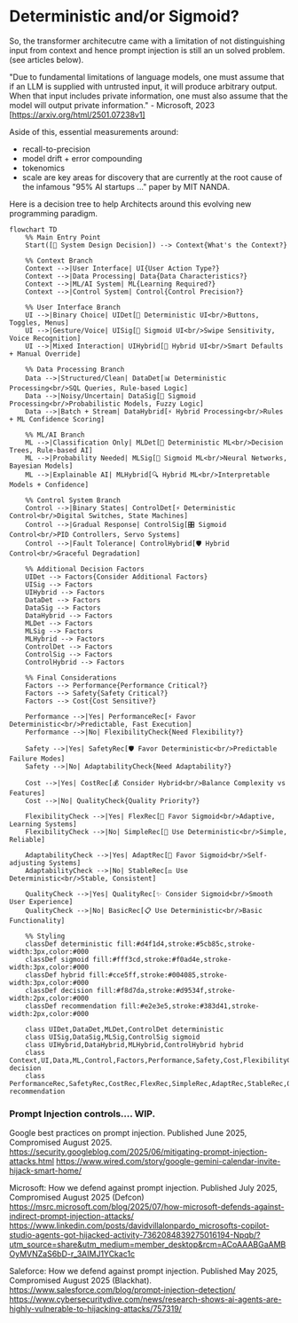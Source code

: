 # Deterministic and/or Sigmoid?

So, the transformer architecutre came with a limitation of not distinguishing input from context and hence prompt injection is still an un solved problem. (see articles below).

"Due to fundamental limitations of language models, one must assume that if an LLM is supplied with untrusted input, it will produce arbitrary output. When that input includes private information, one must also assume that the model will output private information." - Microsoft, 2023
[https://arxiv.org/html/2501.07238v1]

Aside of this, essential measurements around:
* recall-to-precision
* model drift + error compounding
* tokenomics
* scale
are key areas for discovery that are currently at the root cause of the infamous "95% AI startups ..." paper by MIT NANDA.

Here is a decision tree to help Architects around this evolving new programming paradigm.


```mermaid
flowchart TD
    %% Main Entry Point
    Start([🎯 System Design Decision]) --> Context{What's the Context?}

    %% Context Branch
    Context -->|User Interface| UI{User Action Type?}
    Context -->|Data Processing| Data{Data Characteristics?}
    Context -->|ML/AI System| ML{Learning Required?}
    Context -->|Control System| Control{Control Precision?}

    %% User Interface Branch
    UI -->|Binary Choice| UIDet[🔘 Deterministic UI<br/>Buttons, Toggles, Menus]
    UI -->|Gesture/Voice| UISig[📱 Sigmoid UI<br/>Swipe Sensitivity, Voice Recognition]
    UI -->|Mixed Interaction| UIHybrid[🔄 Hybrid UI<br/>Smart Defaults + Manual Override]

    %% Data Processing Branch
    Data -->|Structured/Clean| DataDet[📊 Deterministic Processing<br/>SQL Queries, Rule-based Logic]
    Data -->|Noisy/Uncertain| DataSig[🌊 Sigmoid Processing<br/>Probabilistic Models, Fuzzy Logic]
    Data -->|Batch + Stream| DataHybrid[⚡ Hybrid Processing<br/>Rules + ML Confidence Scoring]

    %% ML/AI Branch
    ML -->|Classification Only| MLDet[🎯 Deterministic ML<br/>Decision Trees, Rule-based AI]
    ML -->|Probability Needed| MLSig[🧠 Sigmoid ML<br/>Neural Networks, Bayesian Models]
    ML -->|Explainable AI| MLHybrid[🔍 Hybrid ML<br/>Interpretable Models + Confidence]

    %% Control System Branch
    Control -->|Binary States| ControlDet[⚡ Deterministic Control<br/>Digital Switches, State Machines]
    Control -->|Gradual Response| ControlSig[🎛️ Sigmoid Control<br/>PID Controllers, Servo Systems]
    Control -->|Fault Tolerance| ControlHybrid[🛡️ Hybrid Control<br/>Graceful Degradation]

    %% Additional Decision Factors
    UIDet --> Factors{Consider Additional Factors}
    UISig --> Factors
    UIHybrid --> Factors
    DataDet --> Factors
    DataSig --> Factors
    DataHybrid --> Factors
    MLDet --> Factors
    MLSig --> Factors
    MLHybrid --> Factors
    ControlDet --> Factors
    ControlSig --> Factors
    ControlHybrid --> Factors

    %% Final Considerations
    Factors --> Performance{Performance Critical?}
    Factors --> Safety{Safety Critical?}
    Factors --> Cost{Cost Sensitive?}

    Performance -->|Yes| PerformanceRec[⚡ Favor Deterministic<br/>Predictable, Fast Execution]
    Performance -->|No| FlexibilityCheck{Need Flexibility?}

    Safety -->|Yes| SafetyRec[🛡️ Favor Deterministic<br/>Predictable Failure Modes]
    Safety -->|No| AdaptabilityCheck{Need Adaptability?}

    Cost -->|Yes| CostRec[💰 Consider Hybrid<br/>Balance Complexity vs Features]
    Cost -->|No| QualityCheck{Quality Priority?}

    FlexibilityCheck -->|Yes| FlexRec[🔄 Favor Sigmoid<br/>Adaptive, Learning Systems]
    FlexibilityCheck -->|No| SimpleRec[🎯 Use Deterministic<br/>Simple, Reliable]

    AdaptabilityCheck -->|Yes| AdaptRec[🧠 Favor Sigmoid<br/>Self-adjusting Systems]
    AdaptabilityCheck -->|No| StableRec[⚖️ Use Deterministic<br/>Stable, Consistent]

    QualityCheck -->|Yes| QualityRec[✨ Consider Sigmoid<br/>Smooth User Experience]
    QualityCheck -->|No| BasicRec[📋 Use Deterministic<br/>Basic Functionality]

    %% Styling
    classDef deterministic fill:#d4f1d4,stroke:#5cb85c,stroke-width:3px,color:#000
    classDef sigmoid fill:#fff3cd,stroke:#f0ad4e,stroke-width:3px,color:#000
    classDef hybrid fill:#cce5ff,stroke:#004085,stroke-width:3px,color:#000
    classDef decision fill:#f8d7da,stroke:#d9534f,stroke-width:2px,color:#000
    classDef recommendation fill:#e2e3e5,stroke:#383d41,stroke-width:2px,color:#000

    class UIDet,DataDet,MLDet,ControlDet deterministic
    class UISig,DataSig,MLSig,ControlSig sigmoid
    class UIHybrid,DataHybrid,MLHybrid,ControlHybrid hybrid
    class Context,UI,Data,ML,Control,Factors,Performance,Safety,Cost,FlexibilityCheck,AdaptabilityCheck,QualityCheck decision
    class PerformanceRec,SafetyRec,CostRec,FlexRec,SimpleRec,AdaptRec,StableRec,QualityRec,BasicRec recommendation
```


### Prompt Injection controls.... WIP.

Google best practices on prompt injection. Published June 2025, Compromised August 2025.
https://security.googleblog.com/2025/06/mitigating-prompt-injection-attacks.html
https://www.wired.com/story/google-gemini-calendar-invite-hijack-smart-home/


Microsoft: How we defend against prompt injection. Published July 2025, Compromised August 2025 (Defcon)
https://msrc.microsoft.com/blog/2025/07/how-microsoft-defends-against-indirect-prompt-injection-attacks/
https://www.linkedin.com/posts/davidvillalonpardo_microsofts-copilot-studio-agents-got-hijacked-activity-7362084839275016194-Npqb/?utm_source=share&utm_medium=member_desktop&rcm=ACoAAABGaAMBOyMVNZaS6bD-r_3AIMJ1YCkac1c



Saleforce: How we defend against prompt injection. Published May 2025, Compromised August 2025 (Blackhat).
https://www.salesforce.com/blog/prompt-injection-detection/
https://www.cybersecuritydive.com/news/research-shows-ai-agents-are-highly-vulnerable-to-hijacking-attacks/757319/
